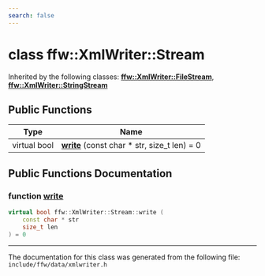```yaml
---
search: false
---
```


# class ffw::XmlWriter::Stream



Inherited by the following classes: **[ffw::XmlWriter::FileStream](classffw_1_1_xml_writer_1_1_file_stream.md)**, **[ffw::XmlWriter::StringStream](classffw_1_1_xml_writer_1_1_string_stream.md)**

## Public Functions

|Type|Name|
|-----|-----|
|virtual bool|[**write**](classffw_1_1_xml_writer_1_1_stream.md#1ac033af2cccf6d488b58d9dfe2de35206) (const char \* str, size\_t len) = 0|


## Public Functions Documentation

### function <a id="1ac033af2cccf6d488b58d9dfe2de35206" href="#1ac033af2cccf6d488b58d9dfe2de35206">write</a>

```cpp
virtual bool ffw::XmlWriter::Stream::write (
    const char * str
    size_t len
) = 0
```





----------------------------------------
The documentation for this class was generated from the following file: `include/ffw/data/xmlwriter.h`
